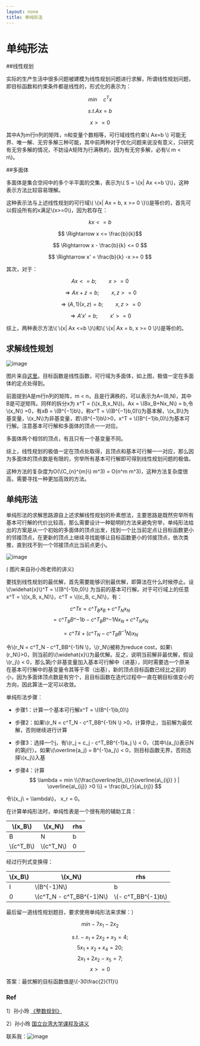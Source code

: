 ```yaml
---
layout: none
title: 单纯形法
---
```


# 单纯形法

##线性规划

实际的生产生活中很多问题被建模为线性规划问题进行求解，所谓线性规划问题，即目标函数和约束条件都是线性的，形式化的表示为：


$$ min \quad  c^{T}x  $$

$$ s.t. Ax=b $$

$$ x >= 0 $$


其中A为m行n列的矩阵，n和变量个数相等，可行域线性约束\\( Ax=b \\) 可能无界、唯一解、无穷多解三种可能，其中前两种对于优化问题来说没有意义，只研究有无穷多解的情况，不妨设A矩阵为行满秩的，因为有无穷多解，必有\\( m < n\\)。

##多面体

多面体是集合空间中的多个半平面的交集，表示为\\( S = \\{x| Ax <=b \\}\\)，这种表示方法比较容易理解。

这种表示法与上述线性规划的可行域\\( \\{x| Ax = b, x >= 0 \\}\\)是等价的，首先可以假设所有的x满足\\(x>=0\\)，因为若存在：

$$ kx <= b $$

$$ \Rightarrow x <= \frac{b}{k}$$

$$ \Rightarrow x - \frac{b}{k} <= 0 $$

$$ \Rightarrow x' = \frac{b}{k} -x >= 0 $$

其次，对于：

$$ Ax <= b;\quad\quad x>=0 $$

$$ \Rightarrow  Ax + z = b;\quad\quad x,z>=0$$

$$ \Rightarrow  (A,1)(x,z) = b;\quad\quad x,z>=0$$

$$ \Rightarrow A'x' = b;\quad\quad x'>=0 $$

综上，两种表示方法\\( \\{x| Ax <=b \\}\\)和\\( \\{x| Ax = b, x >= 0 \\}\\)是等价的。

## 求解线性规划

![image](http://www.luolei.site/source/images/s1.jpg)

图片来自[这里](http://baike.sogou.com/v211251.htm)。目标函数是线性函数，可行域为多面体，如上图，极值一定在多面体的定点处得到。

前面提到A是m行n列的矩阵，m < n，且是行满秩的，可以表示为A=(B,N)，其中B是可逆矩阵。同样的拆分x为 x^T = (\\(x_B,x_N\\))。Ax = \\(Bx_B+Nx_N\\) = b,令\\(x_N\\) =0，有xB = \\(B^{−1}b\\)，称x^T = \\((B^{−1}b,0)\\)为基本解，\\(x_B\\)为基变量，\\(x_N\\)为非基变量，若\\(B^{−1}b\\)>0，x^T = \\((B^{−1}b,0)\\)为基本可行解。注意基本可行解和多面体的顶点一一对应。

多面体两个相邻的顶点，有且只有一个基变量不同。

综上，线性规划的极值一定在顶点处取得，且顶点和基本可行解一一对应，那么因为多面体的顶点数是有限的，穷举所有基本可行解即可得到线性规划问题的极值。

这种方法的复杂度为O(\\(C_{n}^{m}\\) m^3) = O(n^m m^3)，这种方法复杂度很高，需要寻找一种更加高效的方法。

## 单纯形法

单纯形法的求解思路源自上述求解线性规划的朴素想法，主要思路是既然穷举所有基本可行解的代价比较高，那么需要设计一种聪明的方法来避免穷举，单纯形法给出的方案是从一个初始的多面体的顶点出发，找到一个比当前定点让目标函数更小的邻接顶点，在更新的顶点上继续寻找能够让目标函数更小的邻接顶点，依次类推，直到找不到一个邻接顶点比当前点更小。

![image](http://www.luolei.site/source/images/s2.png)

\( 图片来自孙小玲老师的讲义\)

要找到线性规划的最优解，首先需要能够识别最优解，即算法在什么时候停止。设\\(\widehat{x}\\)^T = \\((B^{-1}b,0)\\) 为当前的基本可行解。对于可行域上的任意x^T = \\((x_B, x_N)\\)，c^T = \\((c_B, c_N)\\)，有：


$$
c\^T x = c\^T_B x_B  + c\^T_N x_N
$$
$$ = c\^T_B B\^{-1}b - c\^T_B B\^{-1}N x_N + c\^T_N x_N$$

$$ = c\^T \widehat{x} + (c\^T_N - c\^T_BB^{-1}N)x_N$$

令\\(r_N = c\^T_N - c\^T_BB^{-1}N \\)，\\(r_N\\)被称为reduce cost，如果\\(r_N\\)>0，则当前的\\(\widehat{x}\\)为最优解。反之，说明当前解非最优解，假设\\(r_j\\) < 0，那么第j个非基变量加入基本可行解中（进基），同时需要选一个原来在基本可行解中的基变量令其等于零（出基），新的顶点目标函数已经比之前的小，因为多面体顶点数是有穷个，且目标函数在迭代过程中一直在朝目标值变小的方向，因此算法一定可以收敛。

单纯形法步骤：

+ 步骤1：计算一个基本可行解x^T = \\((B^{-1}b,0)\\)

+ 步骤2：如果\\(r_N = c\^T_N - c\^T_BB^{-1}N \\) >0，计算停止，当前解为最优解，否则继续进行计算

+ 步骤3：选择一个j，有\\(r_j = c_j - c\^T_BB^{-1}a_j \\) < 0，（其中\\(a_j\\)表示N的第j行）。如果\\(\overline{a_j} = B\^{-1}a_j\\) < 0，则目标函数无界，否则选择\\(x_j\\)入基

+ 步骤4：计算
	$$ \lambda = min \\{\frac{\overline{b\_i}}{\overline{a\_{ij}} } |  \overline{a\_{ij}} >0 \\} = \frac{b\_r}{a\_{rj}} $$

令\\(x\_j\\ = \lambda\\)， x_r = 0。


在计算单纯形法时，单纯性表是一个很有用的辅助工具：

|\\(x_B\\)  | \\(x_N\\) | rhs |
|--|--|--|
| B | N | b |
| \\(c\^T_B\\) | \\(c\^T_N\\) | 0 |

经过行列式变换得：

|\\(x_B\\)  | \\(x_N\\) | rhs |
|--|--|--|
| I | \\(B^{-1}N\\) | b |
| 0 | \\(c\^T_N - c\^T_BB^{-1}N\\) | \\(- c\^T_BB^{-1}b\\) |

最后留一道线性规划题目，要求使用单纯形法来求解：）

$$ min -7x_1 - 2x_2$$

$$ s.t. -x_1 + 2x_2 + x_3 = 4;$$
$$ 5x_1 + x_2 + x_4 = 20;$$
$$ 2x_1 + 2x_2 - x_5 = 7;$$
$$ x >= 0   $$

答案：最优解的目标函数值是\\(-30\frac{2}{11}\\)

 

### Ref
1）孙小玲 [《整数规划》](https://book.douban.com/subject/5380982/)

2）孙小玲 [国立台湾大学课程及讲义](http://ocw.nctu.edu.tw/course_detail_3.php?bgid=3&gid=0&nid=402#.U-dP7vkaaAZ) 

联系我：![image](http://www.luolei.site/source/images/email.png)